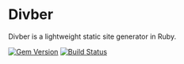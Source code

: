 # Divber
Divber is a lightweight static site generator in Ruby.

[![Gem Version](https://badge.fury.io/rb/divber.svg)](https://badge.fury.io/rb/divber)
[![Build Status](https://travis-ci.org/esphas/Divber.svg?branch=master)](https://travis-ci.org/esphas/Divber)
